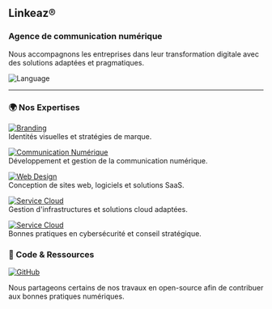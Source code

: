 ##  **Linkeaz®**
### Agence de communication numérique

Nous accompagnons les entreprises dans leur transformation digitale avec des solutions adaptées et pragmatiques.

![Language](https://img.shields.io/badge/Language-Français_🇫🇷-181717?logo=translate)

---

### 🌍 Nos Expertises

[![Branding](https://img.shields.io/badge/Branding-Identité_visuelle-blue?logo=adobe)](https://www.linkeaz.net/branding)  
Identités visuelles et stratégies de marque.

[![Communication Numérique](https://img.shields.io/badge/Communication-Stratégies_numérique-green?logo=adobe)](https://www.linkeaz.net/branding)  
Développement et gestion de la communication numérique.

[![Web Design](https://img.shields.io/badge/Service_Web-Developpement-yellow?logo=adobe)](https://www.linkeaz.net/web)   
Conception de sites web, logiciels et solutions SaaS.

[![Service Cloud](https://img.shields.io/badge/Service_Cloud-Hébergement_&_Infras-orange?logo=amazonaws)](https://www.linkeaz.net/cloud)  
Gestion d'infrastructures et solutions cloud adaptées.

[![Service Cloud](https://img.shields.io/badge/Service_Cloud-Sécurité_&_Conseil-red?logo=security)](https://www.linkeaz.net/security)  
Bonnes pratiques en cybersécurité et conseil stratégique.


### 🔗 Code & Ressources

[![GitHub](https://img.shields.io/badge/GitHub-Linkeaz®_Repo-181717?logo=github)](https://github.com/linkeaz)  

Nous partageons certains de nos travaux en open-source afin de contribuer aux bonnes pratiques numériques.
